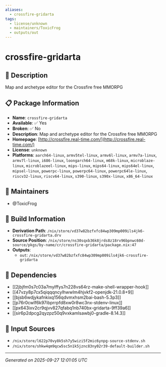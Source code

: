 ```yaml
---
aliases:
  - crossfire-gridarta
tags:
  - license/unknown
  - maintainers/ToxicFrog
  - outputs/out
---
```


# crossfire-gridarta

## 📝 Description

Map and archetype editor for the Crossfire free MMORPG

## 📋 Package Information

- **Name**: `crossfire-gridarta`
- **Available**: ✅ Yes
- **Broken**: ✅ No
- **Description**: Map and archetype editor for the Crossfire free MMORPG
- **Homepage**: [http://crossfire.real-time.com/](http://crossfire.real-time.com/)
- **License**: `unknown`
- **Platforms**: `aarch64-linux`, `armv5tel-linux`, `armv6l-linux`, `armv7a-linux`, `armv7l-linux`, `i686-linux`, `loongarch64-linux`, `m68k-linux`, `microblaze-linux`, `microblazeel-linux`, `mips-linux`, `mips64-linux`, `mips64el-linux`, `mipsel-linux`, `powerpc-linux`, `powerpc64-linux`, `powerpc64le-linux`, `riscv32-linux`, `riscv64-linux`, `s390-linux`, `s390x-linux`, `x86_64-linux`
## 👥 Maintainers

- @ToxicFrog


## 🔧 Build Information

- **Derivation Path**: `/nix/store/vd37w82bzfxfc84wp309mp009ils4jk6-crossfire-gridarta.drv`
- **Source Position**: `/nix/store/ns30sqxb36k8jrds8z18rv96bpnwc60d-source/pkgs/by-name/cr/crossfire-gridarta/package.nix:47`
- **Outputs**:
  - `out`:  `/nix/store/vd37w82bzfxfc84wp309mp009ils4jk6-crossfire-gridarta`

## 🔗 Dependencies

- [[2jbjfm0s7c03a7mylffys7n228vs64rz-make-shell-wrapper-hook]]
- [[47vzy8p7cx5qiqqqncylhwwlm4hjvkf2-openjdk-21.0.8+9]]
- [[bjsb6wdjykafnkixq156qdvmxhsm2bai-bash-5.3p3]]
- [[p76r0cwlf6k97ibprrpfd8xw0r8wc3nx-stdenv-linux]]
- [[px643ixv2cr9qjvv827qfabq1nb740bx-gridarta-9ff39a6]]
- [[sir6p2dpcg2qyzpz50q9vxkamlsawbj0-gradle-8.14.3]]

## 📁 Input Sources

- `/nix/store/l622p70vy8k5sh7y5wizi5f2mic6ynpg-source-stdenv.sh`
- `/nix/store/shkw4qm9qcw5sc5n1k5jznc83ny02r39-default-builder.sh`

---
*Generated on 2025-09-27 12:01:05 UTC*
